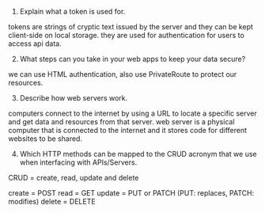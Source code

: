 1. Explain what a token is used for.

tokens are strings of cryptic text issued by the server and they can be kept client-side on local storage. they are used for authentication for users to access api data.

2. What steps can you take in your web apps to keep your data secure?

we can use HTML authentication, also use PrivateRoute to protect our resources.

3. Describe how web servers work.

computers connect to the internet by using a URL to locate a specific server and get data and resources from that server.
web server is a physical computer that is connected to the internet and it stores code for different websites to be shared. 

4. Which HTTP methods can be mapped to the CRUD acronym that we use when interfacing with APIs/Servers.

CRUD = create, read, update and delete

create = POST
read = GET
update = PUT or PATCH (PUT: replaces, PATCH: modifies)
delete = DELETE